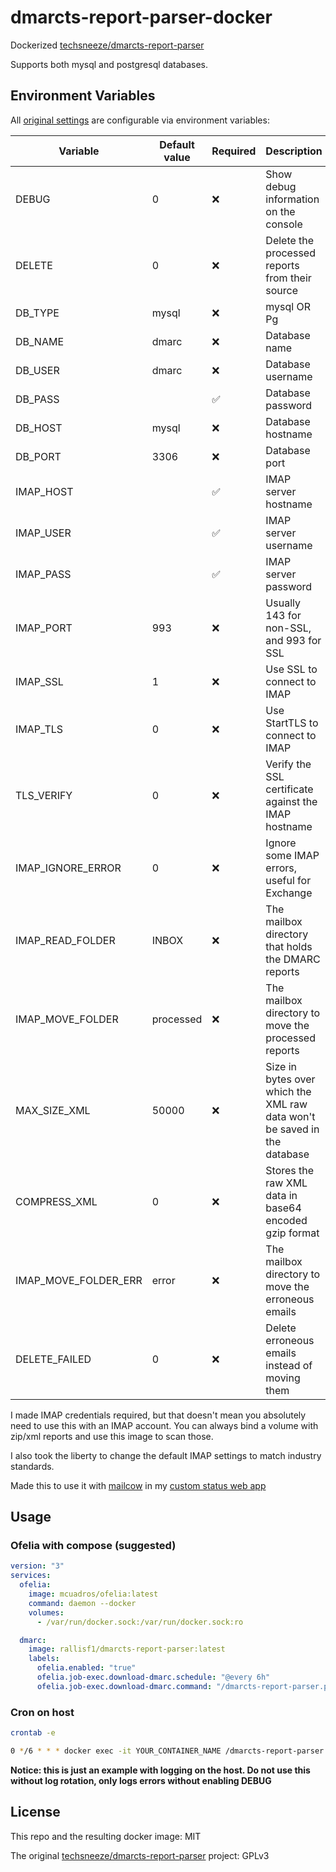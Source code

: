 # dmarcts-report-parser-docker

Dockerized [techsneeze/dmarcts-report-parser](https://github.com/techsneeze/dmarcts-report-parser)

Supports both mysql and postgresql databases.

## Environment Variables

All [original settings](https://github.com/techsneeze/dmarcts-report-parser/blob/master/dmarcts-report-parser.conf.sample) are configurable via environment variables:

| Variable             | Default value | Required           | Description                                                              |
|----------------------|---------------|--------------------|--------------------------------------------------------------------------|
| DEBUG                | 0             | :x:                | Show debug information on the console                                    |
| DELETE               | 0             | :x:                | Delete the processed reports from their source                           |
| DB_TYPE              | mysql         | :x:                | mysql OR Pg                                                              |
| DB_NAME              | dmarc         | :x:                | Database name                                                            |
| DB_USER              | dmarc         | :x:                | Database username                                                        |
| DB_PASS              |               | :white_check_mark: | Database password                                                        |
| DB_HOST              | mysql         | :x:                | Database hostname                                                        |
| DB_PORT              | 3306          | :x:                | Database port                                                            |
| IMAP_HOST            |               | :white_check_mark: | IMAP server hostname                                                     |
| IMAP_USER            |               | :white_check_mark: | IMAP server username                                                     |
| IMAP_PASS            |               | :white_check_mark: | IMAP server password                                                     |
| IMAP_PORT            | 993           | :x:                | Usually 143 for non-SSL, and 993 for SSL                                 |
| IMAP_SSL             | 1             | :x:                | Use SSL to connect to IMAP                                               |
| IMAP_TLS             | 0             | :x:                | Use StartTLS to connect to IMAP                                          |
| TLS_VERIFY           | 0             | :x:                | Verify the SSL certificate against the IMAP hostname                     |
| IMAP_IGNORE_ERROR    | 0             | :x:                | Ignore some IMAP errors, useful for Exchange                             |
| IMAP_READ_FOLDER     | INBOX         | :x:                | The mailbox directory that holds the DMARC reports                       |
| IMAP_MOVE_FOLDER     | processed     | :x:                | The mailbox directory to move the processed reports                      |
| MAX_SIZE_XML         | 50000         | :x:                | Size in bytes over which the XML raw data won't be saved in the database |
| COMPRESS_XML         | 0             | :x:                | Stores the raw XML data in base64 encoded gzip format                    |
| IMAP_MOVE_FOLDER_ERR | error         | :x:                | The mailbox directory to move the erroneous emails                       |
| DELETE_FAILED        | 0             | :x:                | Delete erroneous emails instead of moving them                           |

I made IMAP credentials required, but that doesn't mean you absolutely need to use this with an IMAP account. You can always bind a volume with zip/xml reports and use this image to scan those.

I also took the liberty to change the default IMAP settings to match industry standards.

Made this to use it with [mailcow](https://github.com/mailcow/mailcow-dockerized) in my [custom status web app](https://github.com/rallisf1/mailcow-status-app)

## Usage

### Ofelia with compose (suggested)

```yaml
version: "3"
services:
  ofelia:
    image: mcuadros/ofelia:latest
    command: daemon --docker
    volumes:
      - /var/run/docker.sock:/var/run/docker.sock:ro

  dmarc:
    image: rallisf1/dmarcts-report-parser:latest
    labels:
      ofelia.enabled: "true"
      ofelia.job-exec.download-dmarc.schedule: "@every 6h"
      ofelia.job-exec.download-dmarc.command: "/dmarcts-report-parser.pl -i"
```

### Cron on host

```sh
crontab -e

0 */6 * * * docker exec -it YOUR_CONTAINER_NAME /dmarcts-report-parser.pl -i >> /var/logs/dmarcts-report-parser.log 2>&1
```

__Notice: this is just an example with logging on the host. Do not use this without log rotation, only logs errors without enabling DEBUG__

## License

This repo and the resulting docker image: MIT

The original [techsneeze/dmarcts-report-parser](https://github.com/techsneeze/dmarcts-report-parser) project: GPLv3
